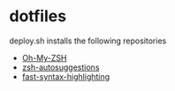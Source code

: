 # dotfiles

deploy.sh installs the following repositories

- [Oh-My-ZSH](https://github.com/ohmyzsh/ohmyzsh)
- [zsh-autosuggestions](https://github.com/zsh-users/zsh-autosuggestions)
- [fast-syntax-highlighting](https://github.com/zdharma/fast-syntax-highlighting)
